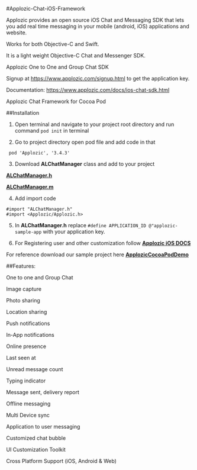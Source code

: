 #Applozic-Chat-iOS-Framework

Applozic provides an open source iOS Chat and Messaging SDK that lets you add real time messaging in your mobile (android, iOS) applications and website.

Works for both Objective-C and Swift.

It is a light weight Objective-C Chat and Messenger SDK.

Applozic One to One and Group Chat SDK

Signup at https://www.applozic.com/signup.html to get the application key.

Documentation: https://www.applozic.com/docs/ios-chat-sdk.html

Applozic Chat Framework for Cocoa Pod

##Installation

1) Open terminal and navigate to your project root directory and run command ```pod init``` in terminal


2) Go to project directory open pod file and add code in that

```
 pod 'Applozic', '3.4.3'
```


3) Download **ALChatManager** class and add to your project

[**ALChatManager.h**](https://raw.githubusercontent.com/AppLozic/Applozic-iOS-SDK/master/sample-with-framework/applozicdemo/ALChatManager.h)        

[**ALChatManager.m**](https://raw.githubusercontent.com/AppLozic/Applozic-iOS-SDK/master/sample-with-framework/applozicdemo/ALChatManager.m)


4) Add import code

```
#import "ALChatManager.h"
#import <Applozic/Applozic.h>
```


5) In **ALChatManager.h** replace ``` #define APPLICATION_ID @"applozic-sample-app ``` with your application key.


6) For Registering user and other customization follow [**Applozic iOS DOCS**](https://www.applozic.com/docs/ios-chat-sdk.html#step-2-login-register-user)

For reference download our sample project here [**ApplozicCocoaPodDemo**](https://github.com/AppLozic/Applozic-iOS-Chat-Samples)

##Features:

One to one and Group Chat

Image capture

Photo sharing

Location sharing

Push notifications

In-App notifications

Online presence

Last seen at

Unread message count

Typing indicator

Message sent, delivery report

Offline messaging

Multi Device sync

Application to user messaging

Customized chat bubble

UI Customization Toolkit

Cross Platform Support (iOS, Android & Web)
